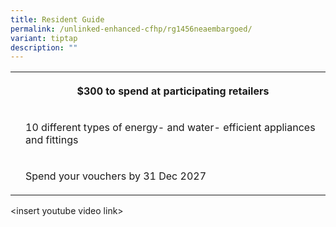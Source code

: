 ```yaml
---
title: Resident Guide
permalink: /unlinked-enhanced-cfhp/rg1456neaembargoed/
variant: tiptap
description: ""
---
```

<p></p>
<table>
<tbody>
<tr>
<th rowspan="1" colspan="1">
<p></p>
</th>
<th rowspan="1" colspan="1">
<p>$300 to spend at participating retailers</p>
</th>
</tr>
<tr>
<td rowspan="1" colspan="1">
<p></p>
</td>
<td rowspan="1" colspan="1">
<p>10 different types of energy- and water- efficient appliances and fittings</p>
</td>
</tr>
<tr>
<td rowspan="1" colspan="1">
<p></p>
</td>
<td rowspan="1" colspan="1">
<p>Spend your vouchers by 31 Dec 2027</p>
</td>
</tr>
</tbody>
</table>
<p></p>
<p>&lt;insert youtube video link&gt;</p>
<p></p>